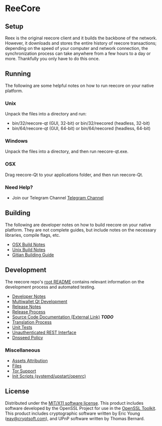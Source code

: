 ReeCore
=====================

Setup
---------------------
Reex is the original reecore client and it builds the backbone of the network. However, it downloads and stores the entire history of reecore transactions; depending on the speed of your computer and network connection, the synchronization process can take anywhere from a few hours to a day or more. Thankfully you only have to do this once.

Running
---------------------
The following are some helpful notes on how to run reecore on your native platform.

### Unix

Unpack the files into a directory and run:

- bin/32/reecore-qt (GUI, 32-bit) or bin/32/reecored (headless, 32-bit)
- bin/64/reecore-qt (GUI, 64-bit) or bin/64/reecored (headless, 64-bit)

### Windows

Unpack the files into a directory, and then run reecore-qt.exe.

### OSX

Drag reecore-Qt to your applications folder, and then run reecore-Qt.

### Need Help?

* Join our Telegram Channel [Telegram Channel](https://t.me/Reecore_official)

Building
---------------------
The following are developer notes on how to build reecore on your native platform. They are not complete guides, but include notes on the necessary libraries, compile flags, etc.

- [OSX Build Notes](build-osx.md)
- [Unix Build Notes](build-unix.md)
- [Gitian Building Guide](gitian-building.md)

Development
---------------------
The reecore repo's [root README](https://github.com/reecore/reecore/blob/master/README.md) contains relevant information on the development process and automated testing.

- [Developer Notes](developer-notes.md)
- [Multiwallet Qt Development](multiwallet-qt.md)
- [Release Notes](release-notes.md)
- [Release Process](release-process.md)
- [Source Code Documentation (External Link)](https://dev.visucore.com/bitcoin/doxygen/) ***TODO***
- [Translation Process](translation_process.md)
- [Unit Tests](unit-tests.md)
- [Unauthenticated REST Interface](REST-interface.md)
- [Dnsseed Policy](dnsseed-policy.md)

### Miscellaneous
- [Assets Attribution](assets-attribution.md)
- [Files](files.md)
- [Tor Support](tor.md)
- [Init Scripts (systemd/upstart/openrc)](init.md)

License
---------------------
Distributed under the [MIT/X11 software license](http://www.opensource.org/licenses/mit-license.php).
This product includes software developed by the OpenSSL Project for use in the [OpenSSL Toolkit](https://www.openssl.org/). This product includes
cryptographic software written by Eric Young ([eay@cryptsoft.com](mailto:eay@cryptsoft.com)), and UPnP software written by Thomas Bernard.
